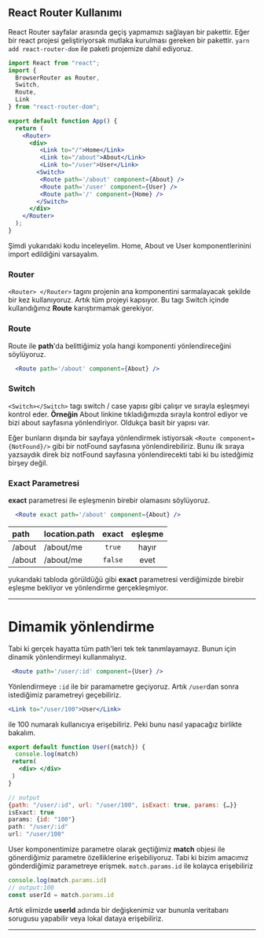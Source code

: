 ## React Router Kullanımı
React Router sayfalar arasında geçiş yapmamızı sağlayan bir pakettir. Eğer bir react projesi geliştiriyorsak mutlaka kurulması gereken bir pakettir.
`yarn add react-router-dom` ile paketi projemize dahil ediyoruz.


```jsx
import React from "react";
import {
  BrowserRouter as Router,
  Switch,
  Route,
  Link
} from "react-router-dom";

export default function App() {
  return (
    <Router>
      <div>
         <Link to="/">Home</Link>
         <Link to="/about">About</Link>    
         <Link to="/user">User</Link>
        <Switch>
         <Route path='/about' component={About} />
         <Route path='/user' component={User} />
         <Route path='/' component={Home} />
        </Switch>
      </div>
    </Router>
  );
}

```
Şimdi yukarıdaki kodu inceleyelim. Home, About ve User komponentlerinini import edildiğini varsayalım.
### Router
 `<Router> </Router>` tagını  projenin ana komponentini sarmalayacak şekilde  bir kez kullanıyoruz. Artık tüm projeyi kapsıyor. Bu tagı Switch içinde kullandığımız **Route**  karıştırmamak gerekiyor.
 ### Route
 Route ile **path**'da belittiğimiz yola hangi komponenti yönlendireceğini söylüyoruz.
 ```jsx
   <Route path='/about' component={About} />   
```

### Switch
 `<Switch></Switch>` tagı  switch / case yapısı gibi çalışır ve sırayla eşleşmeyi kontrol eder. **Örneğin** About linkine tıkladığımızda sırayla kontrol ediyor ve bizi about sayfasına yönlendiriyor. Oldukça basit bir yapısı var. 

Eğer bunların dışında bir sayfaya yönlendirmek istiyorsak `<Route component={NotFound}/>`  gibi bir notFound sayfasına yönlendirebiliriz. Bunu ilk sıraya yazsaydık direk biz notFound sayfasına yönlendirecekti tabi ki bu istedğimiz birşey değil.
 ### Exact Parametresi
 **exact** parametresi ile eşleşmenin birebir olamasını söylüyoruz.
 ```jsx
   <Route exact path='/about' component={About} />   
```

| **path**|	**location.path**	|**exact** | **eşleşme**| 
| :---    |:---               |:---:      | :---:     |
|/about   |/about/me          | `true`   | hayır      |
|/about   |/about/me          | `false`  | evet       |

yukarıdaki tabloda görüldüğü gibi **exact** parametresi verdiğimizde birebir eşleşme bekliyor ve yönlendirme gerçekleşmiyor.

___

# Dimamik yönlendirme
Tabi ki gerçek hayatta tüm path'leri tek tek tanımlayamayız. Bunun için dinamik yönlendirmeyi kullanmalıyız. 
```jsx
 <Route path='/user/:id' component={User} />
```
Yönlendirmeye `:id` ile  bir paramametre geçiyoruz. Artık `/user`dan sonra istediğimiz parametreyi geçebiliriz.

```jsx
<Link to="/user/100">User</Link>
```
ile 100 numaralı kullanıcıya erişebiliriz. Peki bunu nasıl yapacağız birlikte bakalım.

```jsx
export default function User({match}) {
  console.log(match)
 return(
   <div> </div>
 )
}
```

```js
// output
{path: "/user/:id", url: "/user/100", isExact: true, params: {…}}
isExact: true
params: {id: "100"}
path: "/user/:id"
url: "/user/100"
 ```
User komponentimize parametre olarak geçtiğimiz **match** objesi ile gönerdiğimiz parametre özelliklerine erişebiliyoruz.
Tabi ki bizim amacımız gönderdiğimiz parametreye erişmek. `match.params.id` ile kolayca erişebiliriz
 ```jsx
 console.log(match.params.id) 
 // output:100
 const userId = match.params.id
  ```
  Artık elimizde **userId** adında bir değişkenimiz var bununla veritabanı sorugusu yapabilir veya lokal dataya erişebiliriz.
 ___
